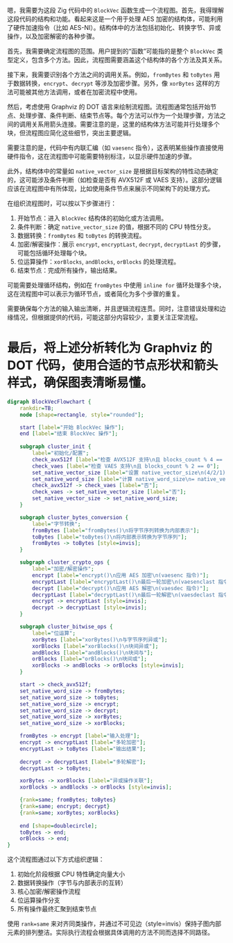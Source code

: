 嗯，我需要为这段 Zig 代码中的 `BlockVec` 函数生成一个流程图。首先，我得理解这段代码的结构和功能。看起来这是一个用于处理 AES 加密的结构体，可能利用了硬件加速指令（比如 AES-NI）。结构体中的方法包括初始化、转换字节、异或操作，以及加密解密的各种步骤。

首先，我需要确定流程图的范围。用户提到的“函数”可能指的是整个 `BlockVec` 类型定义，包含多个方法。因此，流程图需要涵盖这个结构体的各个方法及其关系。

接下来，我需要识别各个方法之间的调用关系。例如，`fromBytes` 和 `toBytes` 用于数据转换，`encrypt`、`decrypt` 等涉及加密步骤。另外，像 `xorBytes` 这样的方法可能被其他方法调用，或者在加密流程中使用。

然后，考虑使用 Graphviz 的 DOT 语言来绘制流程图。流程图通常包括开始节点、处理步骤、条件判断、结束节点等。每个方法可以作为一个处理步骤，方法之间的调用关系用箭头连接。需要注意的是，这里的结构体方法可能并行处理多个块，但流程图应简化这些细节，突出主要逻辑。

需要注意的是，代码中有内联汇编（如 `vaesenc` 指令），这表明某些操作直接使用硬件指令，这在流程图中可能需要特别标注，以显示硬件加速的步骤。

此外，结构体中的常量如 `native_vector_size` 是根据目标架构的特性动态确定的，这可能涉及条件判断（如检查是否有 AVX512F 或 VAES 支持）。这部分逻辑应该在流程图中有所体现，比如使用条件节点来展示不同架构下的处理方式。

在组织流程图时，可以按以下步骤进行：
1. 开始节点：进入 `BlockVec` 结构体的初始化或方法调用。
2. 条件判断：确定 `native_vector_size` 的值，根据不同的 CPU 特性分支。
3. 数据转换：`fromBytes` 和 `toBytes` 的转换流程。
4. 加密/解密操作：展示 `encrypt`, `encryptLast`, `decrypt`, `decryptLast` 的步骤，可能包括循环处理每个块。
5. 位运算操作：`xorBlocks`, `andBlocks`, `orBlocks` 的处理流程。
6. 结束节点：完成所有操作，输出结果。

可能需要处理循环结构，例如在 `fromBytes` 中使用 `inline for` 循环处理多个块，这在流程图中可以表示为循环节点，或者简化为多个步骤的重复。

需要确保每个方法的输入输出清晰，并且逻辑流程连贯。同时，注意错误处理和边缘情况，但根据提供的代码，可能这部分内容较少，主要关注正常流程。

最后，将上述分析转化为 Graphviz 的 DOT 代码，使用合适的节点形状和箭头样式，确保图表清晰易懂。
================================================
```dot
digraph BlockVecFlowchart {
    rankdir=TB;
    node [shape=rectangle, style="rounded"];

    start [label="开始 BlockVec 操作"];
    end [label="结束 BlockVec 操作"];
    
    subgraph cluster_init {
        label="初始化/配置";
        check_avx512f [label="检查 AVX512F 支持\n且 blocks_count % 4 == 0"];
        check_vaes [label="检查 VAES 支持\n且 blocks_count % 2 == 0"];
        set_native_vector_size [label="设置 native_vector_size\n(4/2/1)"];
        set_native_word_size [label="计算 native_word_size\n= native_vector_size * 16"];
        check_avx512f -> check_vaes [label="否"];
        check_vaes -> set_native_vector_size [label="否"];
        set_native_vector_size -> set_native_word_size;
    }

    subgraph cluster_bytes_conversion {
        label="字节转换";
        fromBytes [label="fromBytes()\n将字节序列转换为内部表示"];
        toBytes [label="toBytes()\n将内部表示转换为字节序列"];
        fromBytes -> toBytes [style=invis];
    }

    subgraph cluster_crypto_ops {
        label="加密/解密操作";
        encrypt [label="encrypt()\n应用 AES 加密\n(vaesenc 指令)"];
        encryptLast [label="encryptLast()\n最后一轮加密\n(vaesenclast 指令)"];
        decrypt [label="decrypt()\n应用 AES 解密\n(vaesdec 指令)"];
        decryptLast [label="decryptLast()\n最后一轮解密\n(vaesdeclast 指令)"];
        encrypt -> encryptLast [style=invis];
        decrypt -> decryptLast [style=invis];
    }

    subgraph cluster_bitwise_ops {
        label="位运算";
        xorBytes [label="xorBytes()\n与字节序列异或"];
        xorBlocks [label="xorBlocks()\n块间异或"];
        andBlocks [label="andBlocks()\n块间与"];
        orBlocks [label="orBlocks()\n块间或"];
        xorBlocks -> andBlocks -> orBlocks [style=invis];
    }

    start -> check_avx512f;
    set_native_word_size -> fromBytes;
    set_native_word_size -> toBytes;
    set_native_word_size -> encrypt;
    set_native_word_size -> decrypt;
    set_native_word_size -> xorBytes;
    set_native_word_size -> xorBlocks;

    fromBytes -> encrypt [label="输入处理"];
    encrypt -> encryptLast [label="多轮加密"];
    encryptLast -> toBytes [label="输出结果"];
    
    decrypt -> decryptLast [label="多轮解密"];
    decryptLast -> toBytes;

    xorBytes -> xorBlocks [label="异或操作关联"];
    xorBlocks -> andBlocks -> orBlocks [style=invis];

    {rank=same; fromBytes; toBytes}
    {rank=same; encrypt; decrypt}
    {rank=same; xorBytes; xorBlocks}
    
    end [shape=doublecircle];
    toBytes -> end;
    orBlocks -> end;
}
```

这个流程图通过以下方式组织逻辑：
1. 初始化阶段根据 CPU 特性确定向量大小
2. 数据转换操作（字节与内部表示的互转）
3. 核心加密/解密操作流程
4. 位运算操作分支
5. 所有操作最终汇聚到结束节点

使用 `rank=same` 来对齐同类操作，并通过不可见边（style=invis）保持子图内部元素的排列整洁。实际执行流程会根据具体调用的方法不同而选择不同路径。